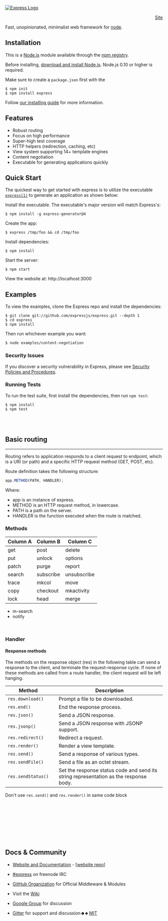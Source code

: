 [![Express Logo](https://i.cloudup.com/zfY6lL7eFa-3000x3000.png)](http://expressjs.com/)

<div>
    <p style=text-align:right;><a href = http://expressjs.com/ >Site</a></p>
</div>

Fast, unopinionated, minimalist web framework for [node](http://nodejs.org).

## Installation

This is a [Node.js](https://nodejs.org/en/) module available through the
[npm registry](https://www.npmjs.com/).

Before installing, [download and install Node.js](https://nodejs.org/en/download/).
Node.js 0.10 or higher is required.

Make sure to create a `package.json` first with
the

```console
$ npm init
$ npm install express
```

Follow [our installing guide](http://expressjs.com/en/starter/installing.html)
for more information.

## Features

- Robust routing
- Focus on high performance
- Super-high test coverage
- HTTP helpers (redirection, caching, etc)
- View system supporting 14+ template engines
- Content negotiation
- Executable for generating applications quickly

## Quick Start

The quickest way to get started with express is to utilize the executable [`express(1)`](https://github.com/expressjs/generator) to generate an application as shown below:

Install the executable. The executable's major version will match Express's:

```console
$ npm install -g express-generator@4
```

Create the app:

```console
$ express /tmp/foo && cd /tmp/foo
```

Install dependencies:

```console
$ npm install
```

Start the server:

```console
$ npm start
```

View the website at: http://localhost:3000

## Examples

To view the examples, clone the Express repo and install the dependencies:

```console
$ git clone git://github.com/expressjs/express.git --depth 1
$ cd express
$ npm install
```

Then run whichever example you want:

```console
$ node examples/content-negotiation
```

### Security Issues

If you discover a security vulnerability in Express, please see [Security Policies and Procedures](Security.md).

### Running Tests

To run the test suite, first install the dependencies, then run `npm test`:

```console
$ npm install
$ npm test
```

<br>
<br>

## Basic routing

---

Routing refers to application responds to a client request to endpoint, which is a URI (or path) and a specific HTTP request method (GET, POST, etc).

Route definition takes the following structure:

```js
app.METHOD(PATH, HANDLER);
```

Where:

- app is an instance of express.
- METHOD is an HTTP request method, in lowercase.
- PATH is a path on the server.
- HANDLER is the function executed when the route is matched.

### Methods

| Column A | Column B  | Column C    |
| -------- | --------- | ----------- |
| get      | post      | delete      |
| put      | unlock    | options     |
| patch    | purge     | report      |
| search   | subscribe | unsubscribe |
| trace    | mkcol     | move        |
| copy     | checkout  | mkactivity  |
| lock     | head      | merge       |

- m-search
- notify

<br/>

### Handler

#### Response methods

The methods on the response object (res) in the following table can send a response to the client, and terminate the request-response cycle. If none of these methods are called from a route handler, the client request will be left hanging.

| Method             |     | Description                                                                           |
| ------------------ | --- | ------------------------------------------------------------------------------------- |
| `res.download()`   |     | Prompt a file to be downloaded.                                                       |
| `res.end()`        |     | End the response process.                                                             |
| `res.json()`       |     | Send a JSON response.                                                                 |
| `res.jsonp() `     |     | Send a JSON response with JSONP support.                                              |
| `res.redirect() `  |     | Redirect a request.                                                                   |
| `res.render()`     |     | Render a view template.                                                               |
| `res.send() `      |     | Send a response of various types.                                                     |
| `res.sendFile()`   |     | Send a file as an octet stream.                                                       |
| `res.sendStatus()` |     | Set the response status code and send its string representation as the response body. |

Don't use `res.send()` and `res.render()` in same code block

<br>
<br>
<br><br>
<br>
<br>
<br>

## Docs & Community

- [Website and Documentation](http://expressjs.com/) - [[website repo](https://github.com/expressjs/expressjs.com)]
- [#express](https://webchat.freenode.net/?channels=express) on freenode IRC
- [GitHub Organization](https://github.com/expressjs) for Official Middleware & Modules
- Visit the [Wiki](https://github.com/expressjs/express/wiki)
- [Google Group](https://groups.google.com/group/express-js) for discussion

- [Gitter](https://gitter.im/expressjs/express) for support and discussion☻♣
  [MIT](LICENSE)

[appveyor-image]: https://badgen.net/appveyor/ci/dougwilson/express/master?label=windows
[appveyor-url]: https://ci.appveyor.com/project/dougwilson/express
[coveralls-image]: https://badgen.net/coveralls/c/github/expressjs/express/master
[coveralls-url]: https://coveralls.io/r/expressjs/express?branch=master
[github-actions-ci-image]: https://badgen.net/github/checks/expressjs/express/master?label=linux
[github-actions-ci-url]: https://github.com/expressjs/express/actions/workflows/ci.yml
[npm-downloads-image]: https://badgen.net/npm/dm/express
[npm-downloads-url]: https://npmcharts.com/compare/express?minimal=true
[npm-install-size-image]: https://badgen.net/packagephobia/install/express
[npm-install-size-url]: https://packagephobia.com/result?p=express
[npm-url]: https://npmjs.org/package/express
[npm-version-image]: https://badgen.net/npm/v/express
